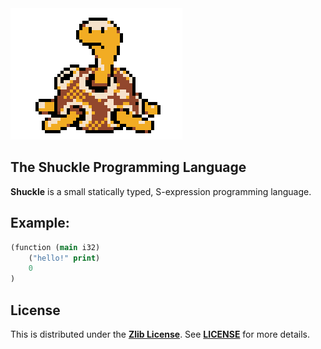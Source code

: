 <img src="media/shuckle.gif">

## The Shuckle Programming Language
**Shuckle** is a small statically typed, S-expression programming language.

## Example:
```clj
(function (main i32)
    ("hello!" print)
    0
)
```

## License
This is distributed under the [**Zlib License**](https://opensource.org/licenses/Zlib). See [**LICENSE**](https://github.com/ryaangu/shuckle/blob/main/LICENSE) for more details.

